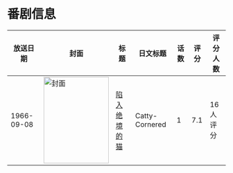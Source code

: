 # 番剧信息

|放送日期|封面|标题|日文标题|话数|评分|评分人数|
|---|---|---|---|---|---|---|
|1966-09-08|<img src="//lain.bgm.tv/pic/cover/c/40/2d/280942_hhd4h.jpg" alt="封面" style="width:150px;height:200px;object-fit:cover;">|[陷入绝境的猫](https://bangumi.tv/subject/280942)|Catty-Cornered|1|7.1|16人评分|
